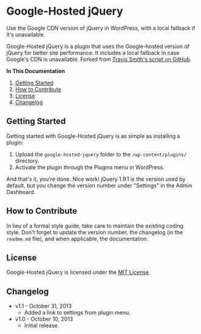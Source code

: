 # Google-Hosted jQuery

Use the Google CDN version of jQuery in WordPress, with a local fallback if it's unavailable.

Google-Hosted jQuery is a plugin that uses the Google-hosted version of jQuery for better site performance. It includes a local fallback in case Google's CDN is unavailable. Forked from [Travis Smith's script on GitHub](https://gist.github.com/wpsmith/4083811).

**In This Documentation**

1. [Getting Started](#getting-started)
2. [How to Contribute](#how-to-contribute)
3. [License](#license)
4. [Changelog](#changelog)



## Getting Started

Getting started with Google-Hosted jQuery is as simple as installing a plugin:

1. Upload the `google-hosted-jquery` folder to the `/wp-content/plugins/` directory.
2. Activate the plugin through the Plugins menu in WordPress.

And that's it, you're done. Nice work! jQuery 1.9.1 is the version used by default, but you change the version number under "Settings" in the Admin Dashboard.



## How to Contribute

In lieu of a formal style guide, take care to maintain the existing coding style. Don't forget to update the version number, the changelog (in the `readme.md` file), and when applicable, the documentation.



## License

Google-Hosted jQuery is licensed under the [MIT License](http://gomakethings.com/mit/).



## Changelog

* v1.1 - October 31, 2013
	* Added a link to settings from plugin menu.
* v1.0 - October 10, 2013
	* Initial release.